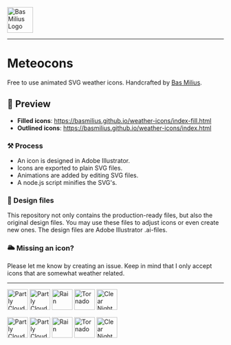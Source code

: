 <a href="https://bas.dev" target="_blank" rel="noopener">
	<img src="https://bmcdn.nl/assets/branding/logo.svg" alt="Bas Milius Logo" height="60" width="60" />
</a>

---

# Meteocons
Free to use animated SVG weather icons. Handcrafted by [Bas Milius](https://bas.dev).

## 👀 Preview
- **Filled icons**: https://basmilius.github.io/weather-icons/index-fill.html
- **Outlined icons**: https://basmilius.github.io/weather-icons/index.html

### ⚒ Process
- An icon is designed in Adobe Illustrator.
- Icons are exported to plain SVG files.
- Animations are added by editing SVG files.
- A node.js script minifies the SVG's.

### 🎨 Design files
This repository not only contains the production-ready files, but also the original design
files. You may use these files to adjust icons or even create new ones. The design files
are Adobe Illustrator .ai-files.

### 🌥 Missing an icon?
Please let me know by creating an issue. Keep in mind that I only accept icons that are
somewhat weather related.

---

<p float="left">
    <img src="https://bmcdn.nl/assets/weather-icons/v3.0/fill/svg/clear-day.svg" alt="Partly Cloudy Day" height="48"/>
    <img src="https://bmcdn.nl/assets/weather-icons/v3.0/fill/svg/partly-cloudy-day.svg" alt="Partly Cloudy Day" height="48"/>
    <img src="https://bmcdn.nl/assets/weather-icons/v3.0/fill/svg/rain.svg" alt="Rain" height="48"/>
    <img src="https://bmcdn.nl/assets/weather-icons/v3.0/fill/svg/tornado.svg" alt="Tornado" height="48"/>
    <img src="https://bmcdn.nl/assets/weather-icons/v3.0/fill/svg/clear-night.svg" alt="Clear Night" height="48"/>
</p>

<p float="left">
    <img src="https://bmcdn.nl/assets/weather-icons/v2.0/line/clear-day.svg" alt="Partly Cloudy Day" height="48"/>
    <img src="https://bmcdn.nl/assets/weather-icons/v2.0/line/partly-cloudy-day.svg" alt="Partly Cloudy Day" height="48"/>
    <img src="https://bmcdn.nl/assets/weather-icons/v2.0/line/rain.svg" alt="Rain" height="48"/>
    <img src="https://bmcdn.nl/assets/weather-icons/v2.0/line/tornado.svg" alt="Tornado" height="48"/>
    <img src="https://bmcdn.nl/assets/weather-icons/v2.0/line/clear-night.svg" alt="Clear Night" height="48"/>
</p>
